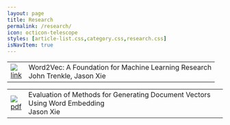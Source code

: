 ```yaml
---
layout: page
title: Research
permalink: /research/
icon: octicon-telescope
styles: [article-list.css,category.css,research.css]
isNavItem: true
---
```


<table>
	<tbody>
	<tr>
		<td class="left"><a href="https://www.tubemogul.com/engineering/word2vec-a-foundation-for-machine-learning-research/"><img src="{{site.imgrepo}}/research_icons/link.png"><br>link</a></td>
		<td>
			<span class="title1">Word2Vec: A Foundation for Machine Learning Research</span> 
			<br>John Trenkle, Jason Xie
		</td>
	</tr>
	</tbody>
</table>
<table>
	<tbody>
	<tr>
		<td class="left"><a href="{{site.researchrepo}}/documentembedding_poster.pdf"><img src="{{site.imgrepo}}/research_icons/pdf.gif"><br>pdf</a></td>
		<td>
			<span class="title1">Evaluation of Methods for Generating Document Vectors Using Word Embedding</span> 
			<br>Jason Xie
		</td>
	</tr>
	</tbody>
</table>

